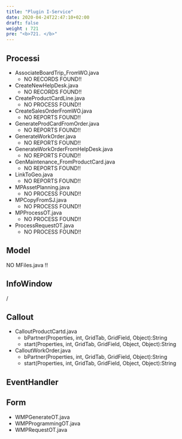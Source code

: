 ```yaml
---
title: "Plugin I-Service"
date: 2020-04-24T22:47:10+02:00
draft: false
weight : 721
pre: "<b>721. </b>"
---
```


## Processi
- AssociateBoardTrip_FromWO.java
    - NO RECORDS FOUND!!
- CreateNewHelpDesk.java
    - NO RECORDS FOUND!!
- CreateProductCardLine.java
    - NO PROCESS FOUND!!
- CreateSalesOrderFromWO.java
    - NO REPORTS FOUND!!
- GenerateProdCardFromOrder.java
    - NO REPORTS FOUND!!
- GenerateWorkOrder.java
    - NO REPORTS FOUND!!
- GenerateWorkOrderFromHelpDesk.java
    - NO REPORTS FOUND!!
- GenMaintenance_FromProductCard.java
    - NO REPORTS FOUND!!
- LinkToGeo.java
    - NO REPORTS FOUND!!
- MPAssetPlanning.java
    - NO PROCESS FOUND!!
- MPCopyFromSJ.java
    - NO PROCESS FOUND!!
- MPProcessOT.java
    - NO PROCESS FOUND!!
- ProcessRequestOT.java 
    - NO PROCESS FOUND!!
## Model
NO MFiles.java !!
## InfoWindow
/
## Callout
- CalloutProductCartd.java
    - bPartner(Properties, int, GridTab, GridField, Object):String
    - start(Properties, int, GridTab, GridField, Object, Object):String
- CalloutWorkOrder.java
    - bPartner(Properties, int, GridTab, GridField, Object):String
    - start(Properties, int, GridTab, GridField, Object, Object):String
## EventHandler

## Form
- WMPGenerateOT.java
- WMPProgrammingOT.java
- WMPRequestOT.java
